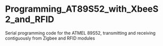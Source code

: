 # Programming_AT89S52_with_XbeeS2_and_RFID
Serial programming code for the ATMEL 89S52, transmitting and receiving contiguously from Zigbee and RFID modules

